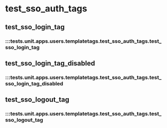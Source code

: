 # test_sso_auth_tags

## test_sso_login_tag

### :::tests.unit.apps.users.templatetags.test_sso_auth_tags.test_sso_login_tag

## test_sso_login_tag_disabled

### :::tests.unit.apps.users.templatetags.test_sso_auth_tags.test_sso_login_tag_disabled

## test_sso_logout_tag

### :::tests.unit.apps.users.templatetags.test_sso_auth_tags.test_sso_logout_tag

